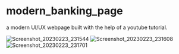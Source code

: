 # modern_banking_page
a modern UI/UX webpage built with the help of a youtube tutorial. 

![Screenshot_20230223_231544](https://user-images.githubusercontent.com/114094617/220988375-86d2e856-26cc-431a-87b6-07fad814ffeb.png)
![Screenshot_20230223_231608](https://user-images.githubusercontent.com/114094617/220988416-eca2d5b8-bb8a-42f5-a1b0-086a21f77446.png)
![Screenshot_20230223_231701](https://user-images.githubusercontent.com/114094617/220988449-f07f9544-4b62-41bb-9d5d-127e582b75dd.png)

